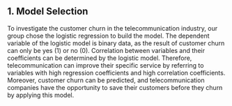 ## 1. Model Selection
To investigate the customer churn in the telecommunication industry, our group chose the logistic regression to build the model. The dependent variable of the logistic model is binary data, as the result of customer churn can only be yes (1) or no (0). Correlation between variables and their coefficients can be determined by the logistic model. Therefore, telecommunication can improve their specific service by referring to variables with high regression coefficients and high correlation coefficients. Moreover, customer churn can be predicted, and telecommunication companies have the opportunity to save their customers before they churn by applying this model.
